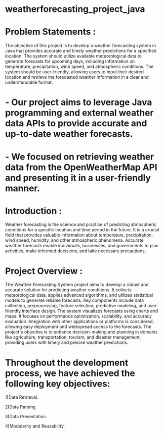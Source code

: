 # weatherforecasting_project_java

# Problem Statements :

The objective of this project is to develop a weather forecasting system in Java that provides accurate and timely weather predictions for a specified location. 
The system should utilize available meteorological data to generate forecasts for upcoming days, including information on temperature, precipitation, wind speed,
and atmospheric conditions. The system should be user-friendly, allowing users to input their desired location and retrieve the forecasted weather information in a clear and understandable format.

# - Our project aims to leverage Java programming and external weather data APIs to provide accurate and up-to-date weather forecasts.

# - We focused on retrieving weather data from the OpenWeatherMap API and presenting it in a user-friendly manner.

# Introduction :

Weather forecasting is the science and practice of predicting atmospheric conditions for a specific location and time period in the future.
It is a crucial field that provides valuable information about temperature, precipitation, wind speed, humidity, and other atmospheric phenomena.
Accurate weather forecasts enable individuals, businesses, and governments to plan activities, make informed decisions, and take necessary precautions.

# Project Overview :

The Weather Forecasting System project aims to develop a robust and accurate solution for predicting weather conditions.
It collects meteorological data, applies advanced algorithms, and utilizes statistical models to generate reliable forecasts. 
Key components include data collection, preprocessing, feature selection, predictive modeling, and user-friendly interface design.
The system visualizes forecasts using charts and maps. It focuses on performance optimization, scalability, and accuracy evaluation. 
Integration with other applications or platforms is considered, allowing easy deployment and widespread access to the forecasts. 
The project's objective is to enhance decision-making and planning in domains like agriculture, transportation, tourism, and disaster management, 
providing users with timely and precise weather predictions.


# Throughout the development process, we have achieved the following key objectives:

 1)Data Retrieval.
     
 2)Data Parsing.

 3)Data Presentation.
 
 4)Modularity and Reusability.

